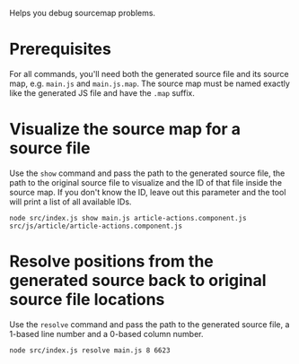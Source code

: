 Helps you debug sourcemap problems.

# Prerequisites

For all commands, you'll need both the generated source file and its source map, e.g.
`main.js` and `main.js.map`. The source map must be named exactly like the generated JS
file and have the `.map` suffix.

# Visualize the source map for a source file

Use the `show` command and pass the path to the generated source file, the path to the
original source file to visualize and the ID of that file inside the source map. If you don't
know the ID, leave out this parameter and the tool will print a list of all available IDs.

    node src/index.js show main.js article-actions.component.js src/js/article/article-actions.component.js

# Resolve positions from the generated source back to original source file locations

Use the `resolve` command and pass the path to the generated source file, a 1-based line number and a 0-based column
number.

    node src/index.js resolve main.js 8 6623

